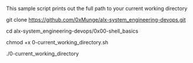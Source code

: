 This sample script prints out the full path to your current working directory

git clone https://github.com/0xMunge/alx-system_engineering-devops.git

cd alx-system_engineering-devops/0x00-shell_basics 

chmod +x 0-current_working_directory.sh


./0-current_working_directory
